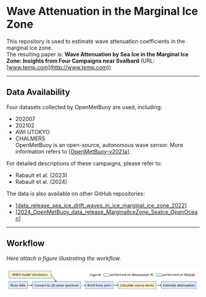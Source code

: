 # Wave Attenuation in the Marginal Ice Zone

This repository is used to estimate wave attenuation coefficients in the marginal ice zone.  
The resulting paper is:  **Wave Attenuation by Sea Ice in the Marginal Ice Zone: Insights from Four Campaigns near Svalbard**  (URL: [www.temp.com](http://www.temp.com))

---

## Data Availability

Four datasets collected by OpenMetBuoy are used, including:  
- 202007  
- 202102  
- AWI UTOKYO  
- CHALMERS  
OpenMetBuoy is an open-source, autonomous wave sensor. More information refers to [[OpenMetBuoy-v2021a](https://github.com/jerabaul29/OpenMetBuoy-v2021a)].

For detailed descriptions of these campaigns, please refer to:  
- Rabault et al. (2023)  
- Rabault et al. (2024)

The data is also available on other GitHub repositories:  
- [[data_release_sea_ice_drift_waves_in_ice_marginal_ice_zone_2022](https://github.com/jerabaul29/data_release_sea_ice_drift_waves_in_ice_marginal_ice_zone_2022)]
- [[2024_OpenMetBuoy_data_release_MarginalIceZone_SeaIce_OpenOcean](https://github.com/jerabaul29/2024_OpenMetBuoy_data_release_MarginalIceZone_SeaIce_OpenOcean)]

---

## Workflow

*Here attach a figure illustrating the workflow.*

![Workflow Diagram](workflow.png)  

